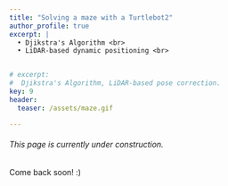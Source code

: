 ```yaml
---
title: "Solving a maze with a Turtlebot2"
author_profile: true
excerpt: |
  • Djikstra's Algorithm <br>
  • LiDAR-based dynamic positioning <br>


# excerpt:
#  Djikstra's Algorithm, LiDAR-based pose correction.
key: 9
header:
  teaser: /assets/maze.gif

---
```

###### This page is currently under construction.

Come back soon! :) 